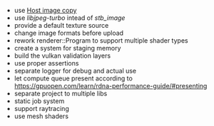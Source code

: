 - use [Host image copy](https://docs.vulkan.org/samples/latest/samples/extensions/host_image_copy/README.html)
- use _libjpeg-turbo_ intead of _stb_image_ 
- provide a default texture source
- change image formats before upload
- rework renderer::Program to support multiple shader types
- create a system for staging memory
- build the vulkan validation layers
- use proper assertions
- separate logger for debug and actual use
- let compute queue present according to https://gpuopen.com/learn/rdna-performance-guide/#presenting
- separate project to multiple libs
- static job system
- support raytracing
- use mesh shaders

